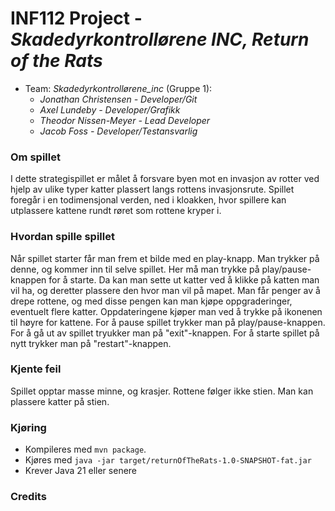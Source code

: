 # INF112 Project - *Skadedyrkontrollørene INC, Return of the Rats*

* Team: *Skadedyrkontrollørene_inc* (Gruppe 1): 
    * *Jonathan Christensen - Developer/Git*
    * *Axel Lundeby - Developer/Grafikk*
    * *Theodor Nissen-Meyer - Lead Developer*
    * *Jacob Foss - Developer/Testansvarlig* 

### Om spillet
I dette strategispillet er målet å forsvare byen mot en invasjon av rotter ved hjelp av ulike typer katter plassert langs rottens invasjonsrute. Spillet foregår i en todimensjonal verden, ned i kloakken, hvor spillere kan utplassere kattene rundt røret som rottene kryper i.

### Hvordan spille spillet
Når spillet starter får man frem et bilde med en play-knapp. Man trykker på denne, og kommer inn til selve spillet. Her må man trykke på play/pause-knappen for å starte. Da kan man sette ut katter ved å klikke på katten man vil ha, og deretter plassere den hvor man vil på mapet. Man får penger av å drepe rottene, og med disse pengen kan man kjøpe oppgraderinger, eventuelt flere katter. Oppdateringene kjøper man ved å trykke på ikonenen til høyre for kattene. For å pause spillet trykker man på play/pause-knappen. For å gå ut av spillet tryukker man på "exit"-knappen. For å starte spillet på nytt trykker man på "restart"-knappen.

### Kjente feil
Spillet opptar masse minne, og krasjer. 
Rottene følger ikke stien. 
Man kan plassere katter på stien.


### Kjøring
* Kompileres med `mvn package`.
* Kjøres med `java -jar target/returnOfTheRats-1.0-SNAPSHOT-fat.jar`
* Krever Java 21 eller senere

### Credits